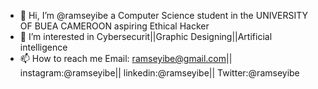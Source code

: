 - 👋 Hi, I’m @ramseyibe a Computer Science student in the UNIVERSITY OF BUEA CAMEROON aspiring Ethical Hacker
- 👀 I’m interested in Cybersecurit||Graphic Designing||Artificial intelligence
- 📫 How to reach me Email: ramseyibe@gmail.com|| instagram:@ramseyibe|| linkedin:@ramseyibe|| Twitter:@ramseyibe

<!---
ramseyibe/ramseyibe is a ✨ special ✨ repository because its `README.md` (this file) appears on your GitHub profile.
You can click the Preview link to take a look at your changes.
--->
